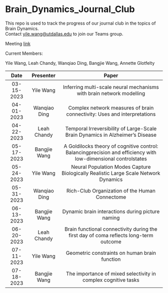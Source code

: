 # Brain_Dynamics_Journal_Club

This repo is used to track the progress of our journal club in the topics of Brain Dynamics.  
Contact yile.wang@utdallas.edu to join our Teams group.

Meeting [link](https://ucl.zoom.us/j/8639182881?pwd=UFJHWUNIdUcyU0t5OGwzdU9VVm5qQT09)

Current Members:

Yile Wang, Leah Chandy, Wanqiao Ding, Bangjie Wang, Annette Glotfelty

|Date | Presenter | Paper |
| :---: | :---: | :---: | 
| 03-15-2023| Yile Wang| Inferring multi-scale neural mechanisms with brain network modelling|
| 04-01-2023| Wanqiao Ding| Complex network measures of brain connectivity: Uses and interpretations|
| 04-22-2023| Leah Chandy| Temporal Irreversibility of Large-Scale Brain Dynamics in Alzheimer’s Disease|
| 05-17-2023| Bangjie Wang| A Goldilocks theory of cognitive control: Balancingprecision and efficiency with low-dimensional controlstates|
| 05-24-2023| Yile Wang| Neural Population Modes Capture Biologically Realistic Large Scale Network Dynamics|
| 05-31-2023| Wanqiao Ding|Rich-Club Organization of the Human Connectome|
| 06-13-2023| Bangjie Wang| Dynamic brain interactions during picture naming |
| 06-20-2023| Leah Chandy| Brain functional connectivity during the first day of coma reflects long-term outcome |
| 07-11-2023| Yile Wang| Geometric constraints on human brain function|
| 07-18-2023| Bangjie Wang| The importance of mixed selectivity in complex cognitive tasks|

